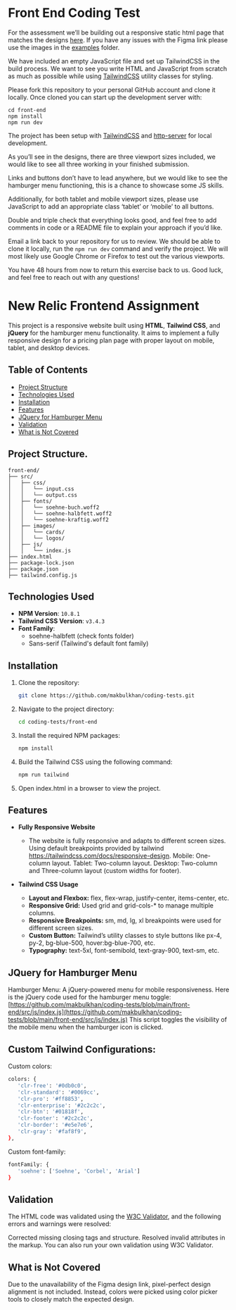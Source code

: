 # Front End Coding Test

For the assessment we’ll be building out a responsive static html page that matches the designs [here](https://www.figma.com/design/oVC5v6aSlO2MhbQEobgzn2/old-pricing-page?node-id=0-1). If you have any issues with the Figma link please use the images in the [examples](examples/desktop-pricing.jpg) folder.

We have included an empty JavaScript file and set up TailwindCSS in the build process. We want to see you write HTML and JavaScript from scratch as much as possible while using [TailwindCSS](https://tailwindcss.com/docs/utility-first) utility classes for styling. 

Please fork this repository to your personal GitHub account and clone it locally. Once cloned you can start up the development server with:

```
cd front-end
npm install
npm run dev
```

The project has been setup with [TailwindCSS](https://tailwindcss.com/docs/utility-first) and [http-server](https://www.npmjs.com/package/http-server) for local development.  

As you’ll see in the designs, there are three viewport sizes included, we would like to see all three working in your finished submission.

Links and buttons don’t have to lead anywhere, but we would like to see the hamburger menu functioning, this is a chance to showcase some JS skills.

Additionally, for both tablet and mobile viewport sizes, please use JavaScript to add an appropriate class ‘tablet’ or ‘mobile’ to all buttons.

Double and triple check that everything looks good, and feel free to add comments in code or a README file to explain your approach if you’d like.

Email a link back to your repository for us to review. We should be able to clone it locally, run the `npm run dev` command and verify the project. We will most likely use Google Chrome or Firefox to test out the various viewports.

You have 48 hours from now to return this exercise back to us. Good luck, and feel free to reach out with any questions!

# New Relic Frontend Assignment

This project is a responsive website built using **HTML**, **Tailwind CSS**, and **jQuery** for the hamburger menu functionality. It aims to implement a fully responsive design for a pricing plan page with proper layout on mobile, tablet, and desktop devices.


## Table of Contents
- [Project Structure](#project-structure)
- [Technologies Used](#technologies-used)
- [Installation](#installation)
- [Features](#features)
- [JQuery for Hamburger Menu](#jquery-for-hamburger-menu)
- [Validation](#validation)
- [What is Not Covered](#what-is-not-covered)

## Project Structure.

```plaintext
front-end/
├── src/
│   ├── css/
│   │   └── input.css
│   │   └── output.css
│   ├── fonts/
│   │   └── soehne-buch.woff2
│   │   └── soehne-halbfett.woff2
│   │   └── soehne-kraftig.woff2
│   ├── images/
│   │   └── cards/
│   │   └── logos/
│   ├── js/
│   │   └── index.js
├── index.html
├── package-lock.json
├── package.json
├── tailwind.config.js

```

## Technologies Used

- **NPM Version**: `10.8.1`
- **Tailwind CSS Version**: `v3.4.3`
- **Font Family**:
  - soehne-halbfett (check fonts folder)
  - Sans-serif (Tailwind's default font family)

## Installation

1. Clone the repository:
   ```bash
   git clone https://github.com/makbulkhan/coding-tests.git
2. Navigate to the project directory:
   ```bash
   cd coding-tests/front-end
3. Install the required NPM packages:
   ```bash
   npm install
4. Build the Tailwind CSS using the following command:
   ```bash
   npm run tailwind
5. Open index.html in a browser to view the project.

## Features

- **Fully Responsive Website**
  - The website is fully responsive and adapts to different screen sizes. Using default breakpoints provided by tailwind  https://tailwindcss.com/docs/responsive-design.
    Mobile: One-column layout.
    Tablet: Two-column layout.
    Desktop: Two-column and Three-column layout (custom widths for footer).
  
- **Tailwind CSS Usage**
  - **Layout and Flexbox:** flex, flex-wrap, justify-center, items-center, etc.
  - **Responsive Grid:** Used grid and grid-cols-* to manage multiple columns.
  - **Responsive Breakpoints:** sm, md, lg, xl breakpoints were used for different screen sizes.
  - **Custom Button:** Tailwind’s utility classes to style buttons like px-4, py-2, bg-blue-500, hover:bg-blue-700, etc.
  - **Typography:** text-5xl, font-semibold, text-gray-900, text-sm, etc.

## JQuery for Hamburger Menu

Hamburger Menu: A jQuery-powered menu for mobile responsiveness.
Here is the jQuery code used for the hamburger menu toggle:
[https://github.com/makbulkhan/coding-tests/blob/main/front-end/src/js/index.js](https://github.com/makbulkhan/coding-tests/blob/main/front-end/src/js/index.js)
This script toggles the visibility of the mobile menu when the hamburger icon is clicked.


## Custom Tailwind Configurations:

Custom colors:
   ```bash
  colors: {
      'clr-free': '#0db0c0',
      'clr-standard': '#0069cc',
      'clr-pro': '#ff8853',
      'clr-enterprise': '#2c2c2c',
      'clr-btn': '#01818f',
      'clr-footer': '#2c2c2c',
      'clr-border': '#e5e7e6',
      'clr-gray': '#faf8f9',
   },
   ```

Custom font-family:
   ```bash
   fontFamily: {
      'soehne': ['Soehne', 'Corbel', 'Arial']
   }
   ```

## Validation

The HTML code was validated using the [W3C Validator](https://validator.w3.org/), and the following errors and warnings were resolved:

Corrected missing closing tags and structure.
Resolved invalid attributes in the markup.
You can also run your own validation using W3C Validator.

## What is Not Covered

Due to the unavailability of the Figma design link, pixel-perfect design alignment is not included. Instead, colors were picked using color picker tools to closely match the expected design.


